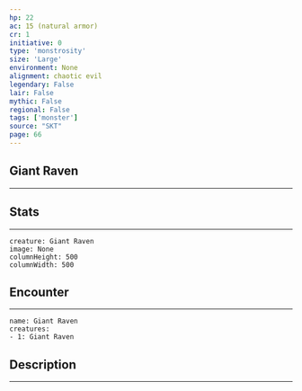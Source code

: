 ```yaml
---
hp: 22
ac: 15 (natural armor)
cr: 1
initiative: 0
type: 'monstrosity'    
size: 'Large'
environment: None
alignment: chaotic evil
legendary: False
lair: False
mythic: False
regional: False
tags: ['monster']
source: "SKT"
page: 66
---
```


## Giant Raven
---



## Stats
---

```statblock
creature: Giant Raven
image: None
columnHeight: 500
columnWidth: 500
```

## Encounter
---

```encounter-table
name: Giant Raven
creatures:
- 1: Giant Raven
```

## Description
---





